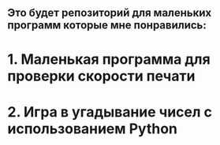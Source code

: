 ## Это будет репозиторий для маленьких программ которые мне понравились:
# 1. Маленькая программа для проверки скорости печати 
# 2. Игра в угадывание чисел с использованием Python
